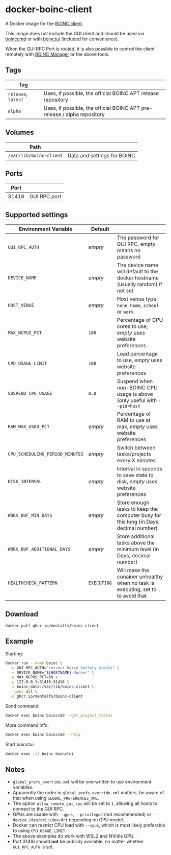 # docker-boinc-client

A Docker image for the [BOINC client](https://github.com/BOINC/boinc).

This image does not include the GUI client and should be used via [boinccmd](https://manpages.debian.org/stable/boinc-client/boinccmd.1.en.html) or with [boinctui](https://packages.debian.org/stable/boinctui) (included for convenience).

When the GUI RPC Port is routed, it is also possible to control the client remotely with [BOINC Manager](https://boinc.berkeley.edu/wiki/BOINC_Manager) or the above tools.

## Tags
| Tag                 |                                                                          |
|---------------------|--------------------------------------------------------------------------|
| `release`, `latest` | Uses, if possible, the official BOINC APT release repository             |
| `alpha`             | Uses, if possible, the official BOINC APT pre-release / alpha repository |

## Volumes

| Path                    |                             |
|-------------------------|------------------------------
| `/var/lib/boinc-client` | Data and settings for BOINC |

## Ports

| Port  |              |
|-------|---------------
| 31416 | GUI RPC port |

## Supported settings

| Environment Variable            | Default     |                                                                                       |
|---------------------------------|-------------|---------------------------------------------------------------------------------------|
| `GUI_RPC_AUTH`                  | *empty*     | The password for GUI RPC, empty means no password                                     |
| `DEVICE_NAME`                   | *empty*     | The device name will default to the docker hostname (usually random) if not set       |
| `HOST_VENUE`                    | *empty*     | Host venue type: `none`, `home`, `school` or `work`                                   |
| `MAX_NCPUS_PCT`                 | `100`       | Percentage of CPU cores to use, *empty* uses website preferences                      |
| `CPU_USAGE_LIMIT`               | `100`       | Load percentage to use, *empty* uses website preferences                              |
| `SUSPEND_CPU_USAGE`             | `0.0`       | Suspend when non-BOINC CPU usage is above (only useful with `--pid=host`              |
| `RAM_MAX_USED_PCT`              | *empty*     | Percentage of RAM to use at max, *empty* uses website preferences                     |
| `CPU_SCHEDULING_PERIOD_MINUTES` | *empty*     | Switch between tasks/projects every X minutes                                         |
| `DISK_INTERVAL`                 | *empty*     | Interval in seconds to save state to disk, *empty* uses website preferences           |
| `WORK_BUF_MIN_DAYS`             | *empty*     | Store enough tasks to keep the computer busy for this long (in Days, decimal number)  |
| `WORK_BUF_ADDITIONAL_DAYS`      | *empty*     | Store additional tasks above the minimum level (in Days, decimal number)              |
| `HEALTHCHECK_PATTERN`           | `EXECUTING` | Will make the conainer unhealthy when no task is executing, set to `.` to avoid that  |

## Download

```
docker pull ghcr.io/mentalfs/boinc-client
```

## Example

Starting:
```bash
docker run --name boinc \
  -e GUI_RPC_AUTH="correct horse battery staple" \
  -e DEVICE_NAME="${HOSTNAME}-docker" \
  -e MAX_NCPUS_PCT=50 \
  -p 127.0.0.1:31416:31416 \
  -v boinc-data:/var/lib/boinc-client \
  --gpus all \
  -d ghcr.io/mentalfs/boinc-client
```

Send command:
```bash
docker exec boinc boinccmd --get_project_status
```

More command info:
```bash
docker exec boinc boinccmd --help
```

Start boinctui:
```bash
docker exec -it boinc boinctui
```


## Notes

* `global_prefs_override.xml` will be overwritten to use environment variables.
* Apparently the order in `global_prefs_override.xml` matters, be aware of that when using `GLOBAL_PREFERENCES_XML`.
* The option `allow_remote_gui_rpc` will be set to `1`, allowing all hosts to connect to the GUI RPC.
* GPUs are usable with `--gpus`, `--privileged` (not recommended) or `--device /dev/dri:/dev/dri` depending on GPU model.
* Docker can restrict CPU load with `--cpus`, which is most likely preferable to using `CPU_USAGE_LIMIT`.
* The above examples do work with WSL2 and NVidia GPU.
* Port 31416 should **not** be publicly available, no matter whether `GUI_RPC_AUTH` is set.
